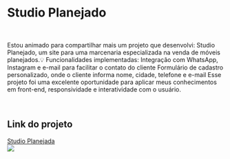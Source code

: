 <h1>Studio Planejado</h1>
<br> 
<p>Estou animado para compartilhar mais um projeto que desenvolvi: Studio Planejado, um site para uma marcenaria especializada na venda de móveis planejados.💡 Funcionalidades implementadas:
Integração com WhatsApp, Instagram e e-mail para facilitar o contato do cliente
Formulário de cadastro personalizado, onde o cliente informa nome, cidade, telefone e e-mail
Esse projeto foi uma excelente oportunidade para aplicar meus conhecimentos em front-end, responsividade e interatividade com o usuário.</p> 
<br>
<h2>Link do projeto</h2> 
<a href=https://lnkd.in/dbVAau9A>Studio Planejada</a>
<br> 
<img src=![image](https://github.com/user-attachments/assets/76c8f7f0-a86e-4abf-8c02-25a1ad8105a3) />
